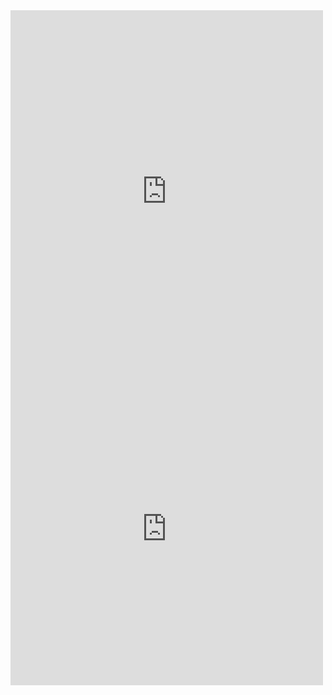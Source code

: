 <iframe src="https://old.changelly.com/widget/v1?auth=email&from=ETH&to=BTC&merchant_id=htxod42fg11hp7i3&address=38qgPtCgvf3tgao9wnKwEFxR6JVknq5Q2L&amount=1&ref_id=htxod42fg11hp7i3&color=53cea5" width="500" height="580" class="changelly" scrolling="no" style="overflow-y: hidden; border: none" > Can't load widget </iframe>
<iframe src="https://coinmarketdaddy.com/widget/calculator/BTC/CNY/" width="500" height="500" seamless="seamless" scrolling="no" frameborder="0" allowtransparency="true"></iframe>
